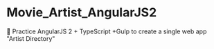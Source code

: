 # Movie_Artist_AngularJS2
:movie_camera: Practice AngularJS 2 + TypeScript +Gulp to create a single web app "Artist Directory"
